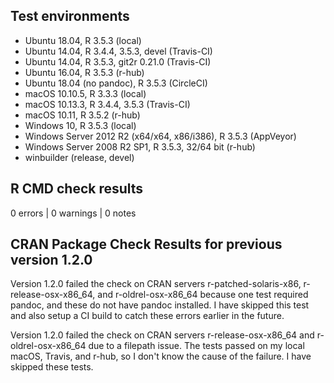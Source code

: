 ## Test environments

* Ubuntu 18.04, R 3.5.3 (local)
* Ubuntu 14.04, R 3.4.4, 3.5.3, devel (Travis-CI)
* Ubuntu 14.04, R 3.5.3, git2r 0.21.0 (Travis-CI)
* Ubuntu 16.04, R 3.5.3 (r-hub)
* Ubuntu 18.04 (no pandoc), R 3.5.3 (CircleCI)
* macOS 10.10.5, R 3.3.3 (local)
* macOS 10.13.3, R 3.4.4, 3.5.3 (Travis-CI)
* macOS 10.11, R 3.5.2 (r-hub)
* Windows 10, R 3.5.3 (local)
* Windows Server 2012 R2 (x64/x64, x86/i386), R 3.5.3 (AppVeyor)
* Windows Server 2008 R2 SP1, R 3.5.3, 32/64 bit (r-hub)
* winbuilder (release, devel)

## R CMD check results

0 errors | 0 warnings | 0 notes

## CRAN Package Check Results for previous version 1.2.0

Version 1.2.0 failed the check on CRAN servers r-patched-solaris-x86,
r-release-osx-x86_64, and r-oldrel-osx-x86_64 because one test required pandoc,
and these do not have pandoc installed. I have skipped this test and also setup
a CI build to catch these errors earlier in the future.

Version 1.2.0 failed the check on CRAN servers r-release-osx-x86_64 and
r-oldrel-osx-x86_64 due to a filepath issue. The tests passed on my local macOS,
Travis, and r-hub, so I don't know the cause of the failure. I have skipped
these tests.
